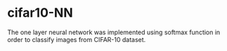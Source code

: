 # cifar10-NN
The one layer neural network was implemented using softmax function in order to classify images from CIFAR-10 dataset.
